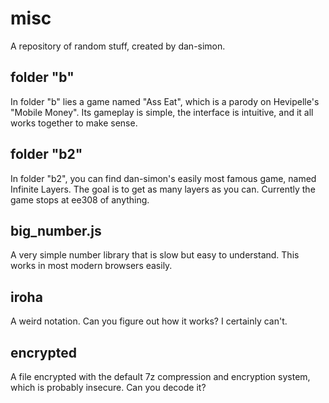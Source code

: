 # misc
A repository of random stuff, created by dan-simon.
## folder "b"
In folder "b" lies a game named "Ass Eat", which is a parody on Hevipelle's "Mobile Money". Its gameplay is simple, the interface is intuitive, and it all works together to make sense.
## folder "b2"
In folder "b2", you can find dan-simon's easily most famous game, named Infinite Layers. The goal is to get as many layers as you can. Currently the game stops at ee308 of anything.
## big_number.js
A very simple number library that is slow but easy to understand. This works in most modern browsers easily.
## iroha
A weird notation. Can you figure out how it works? I certainly can't.
## encrypted
A file encrypted with the default 7z compression and encryption system, which is probably insecure. Can you decode it?
